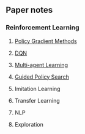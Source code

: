 Paper notes
-----------

### Reinforcement Learning

1. [Policy Gradient Methods](./rl/pg/README.md)

2. [DQN](./rl/dqn/README.md)

3. [Multi-agent Learning](../rl/multi_agent/README.md)

4. [Guided Policy Search](../rl/gps)

5. Imitation Learning

6. Transfer Learning

7. NLP

8. Exploration


